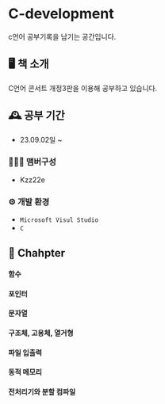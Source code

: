 ﻿# C-development
c언어 공부기록을 남기는 공간입니다.

## 🖥️ 책 소개
C언어 콘서트 개정3판을 이용해 공부하고 있습니다.
<br>

## 🕰️ 공부 기간
* 23.09.02일 ~

### 🧑‍🤝‍🧑 맴버구성
 - Kzz22e

### ⚙️ 개발 환경
- `Microsoft Visul Studio`
- `C`

## 📌 Chahpter
#### 함수
#### 포인터
#### 문자열
#### 구조체, 고용체, 열거형
#### 파일 입출력
#### 동적 메모리
#### 전처리기와 분할 컴파일